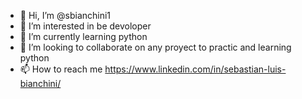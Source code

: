 - 👋 Hi, I’m @sbianchini1
- 👀 I’m interested in be devoloper
- 🌱 I’m currently learning python
- 💞️ I’m looking to collaborate on any proyect to practic and learning python
- 📫 How to reach me https://www.linkedin.com/in/sebastian-luis-bianchini/

<!---
sbianchini1/sbianchini1 is a ✨ special ✨ repository because its `README.md` (this file) appears on your GitHub profile.
You can click the Preview link to take a look at your changes.
--->
